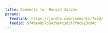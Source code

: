 ```yaml
---
title: Comments for Harold Jarche
params:
  feedlink: https://jarche.com/comments/feed/
  feedid: 5f4be4857b5439e4c3d5f7f8ca23cd4c
---
```


